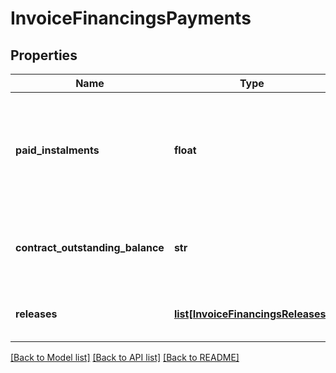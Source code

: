 # InvoiceFinancingsPayments

## Properties
Name | Type | Description | Notes
------------ | ------------- | ------------- | -------------
**paid_instalments** | **float** | Quantidade total de parcelas pagas do contrato referente à Modalidade de Crédito informada. | 
**contract_outstanding_balance** | **str** | Valor necessario para o cliente liquidar a dívida. | 
**releases** | [**list[InvoiceFinancingsReleases]**](InvoiceFinancingsReleases.md) | Lista dos pagamentos realizados no período. | 

[[Back to Model list]](../README.md#documentation-for-models) [[Back to API list]](../README.md#documentation-for-api-endpoints) [[Back to README]](../README.md)

